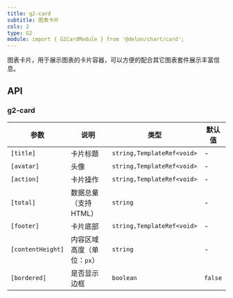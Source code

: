 ```yaml
---
title: g2-card
subtitle: 图表卡片
cols: 2
type: G2
module: import { G2CardModule } from '@delon/chart/card';
---
```


图表卡片，用于展示图表的卡片容器，可以方便的配合其它图表套件展示丰富信息。

## API

### g2-card

| 参数 | 说明 | 类型 | 默认值 |
|----|----|----|-----|
| `[title]` | 卡片标题 | `string,TemplateRef<void>` | - |
| `[avatar]` | 头像 | `string,TemplateRef<void>` | - |
| `[action]` | 卡片操作 | `string,TemplateRef<void>` | - |
| `[total]` | 数据总量（支持HTML） | `string` | - |
| `[footer]` | 卡片底部 | `string,TemplateRef<void>` | - |
| `[contentHeight]` | 内容区域高度（单位：`px`） | `string` | - |
| `[bordered]` | 是否显示边框 | `boolean` | `false` |
